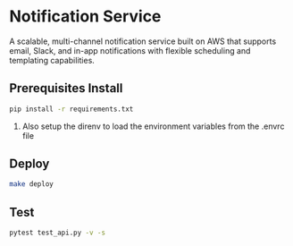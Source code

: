 # Notification Service

A scalable, multi-channel notification service built on AWS that supports email, Slack, and in-app notifications with flexible scheduling and templating capabilities.

## Prerequisites Install

```sh
pip install -r requirements.txt
```

1. Also setup the direnv to load the environment variables from the .envrc file

## Deploy
```sh
make deploy
```

## Test
```sh
pytest test_api.py -v -s
```
